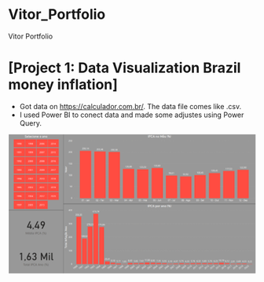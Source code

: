 # Vitor_Portfolio
Vitor Portfolio

# [Project 1: Data Visualization Brazil money inflation] 
* Got data on https://calculador.com.br/. The data file comes like .csv.
* I used Power BI to conect data and made some adjustes using Power Query.

![](https://github.com/vitorms0597/Vitor_Portfolio/blob/main/images/Brazil%20inflation.PNG)
